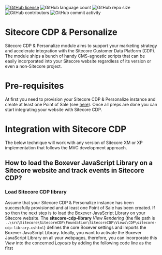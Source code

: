 [![GitHub license](https://img.shields.io/github/license/kate-orlova/sitecore-cdp.svg)](https://github.com/kate-orlova/sitecore-cdp/blob/master/LICENSE)
![GitHub language count](https://img.shields.io/github/languages/count/kate-orlova/sitecore-cdp.svg?style=flat)
![GitHub repo size](https://img.shields.io/github/repo-size/kate-orlova/sitecore-cdp.svg?style=flat)
![GitHub contributors](https://img.shields.io/github/contributors/kate-orlova/sitecore-cdp)
![GitHub commit activity](https://img.shields.io/github/commit-activity/y/kate-orlova/sitecore-cdp)

# Sitecore CDP & Personalize
Sitecore CDP & Personalize module aims to support your marketing strategy and accelerate integration with the Sitecore Customer Data Platform (CDP). The module ships a bunch of handy CMS-agnostic scripts that can be easily incorporated into your Sitecore website regardless of its version or even a non-Sitecore project. 

# Pre-requisites
At first you need to provision your Sitecore CDP & Personalize instance and create at least one Point of Sale (see [here](https://doc.sitecore.com/cdp/en/developers/sitecore-customer-data-platform--data-model-2-0/walkthrough--preparing-to-integrate-with-sitecore-cdp.html#add-a-point-of-sale)). Once all preps are done you can start integrating your website with Sitecore CDP. 

# Integration with Sitecore CDP
The below technique will work with any version of Sitecore XM or XP implementation that follows the MVC development approach.

## How to load the Boxever JavaScript Library on a Sitecore website and track events in Sitecore CDP?
### Load Sitecore CDP library
Assume that your Sitecore CDP & Personalize instance has been successfully provisioned and at least one Point of Sale has been created. If so then the next step is to load the Boxever JavaScript Library on your Sitecore website. The **sitecore-cdp-library** _View Rendering_ (the file path is `..\src\Sitecore\SitecoreCDP\Foundation\SitecoreCDP\Views\CDP\sitecore-cdp-library.cshtml`) defines the core Boxever settings and imports the Boxever JavaScript Library. Ideally, you want to activate the Boxever JavaScript Library on all your webpages, therefore, you can incorporate this _View_ into the concerned _Layouts_ by adding the following code line as the first _<script>_ element before the closing _<&sol;body>_ tag to not slow down the overall website user experience:

```
@Html.Partial("~/Views/CDP/sitecore-cdp-library.cshtml")
```

For ease, the Boxever initialisation parameters along with some Sitecore CDP event attributes are defined as configuration settings in `..\src\Sitecore\SitecoreCDP\Foundation\SitecoreCDP\App_Config\Include\SitecoreCDP.config`. Please replace the placeholder values with the required details from your Sitecore CDP & Personalize instance, [this guidance](https://doc.sitecore.com/cdp/en/developers/sitecore-customer-data-platform--data-model-2-1/walkthrough--preparing-to-integrate-with-sitecore-cdp.html#UUID-a3dfedd9-f5ae-2ea4-71b5-ad8a2c716599_UUID-7e431314-9371-8d40-8d0e-38b2e6ae25cd) explains where to collect the necessary information about your Sitecore CDP & Personalize setup.

### Track events in Sitecore CDP
After you have successfully activated the Boxever JavaScript Library, you can start sending data to Sitecore CDP. The **create-view-event** _View Rendering_ (the file path is `..\src\Sitecore\SitecoreCDP\Foundation\SitecoreCDP\Views\CDP\create-view-event.cshtml`) creates a **VIEW event** object and sends the event data to Sitecore CDP dynamically pulling the _language_ and _page URL_ from the `Sitecore.Context.Item`. Following the common event-triggering nature, the VIEW event triggers every time your webpage loads, so it makes sence to place this view at a _Layout_ level too, for example, add the below code line to your _Layouts_ before the closing _<&sol;body>_ tag right after the Boxever JavaScript Library initialisation and import:

 ```
 @Html.Partial("~/Views/CDP/create-view-event.cshtml")
 ```
By default the browser ID is the main Event ID and `Boxever.getID()` function is being used to set the current browser ID to the _VIEW event_ object, so you should use the browser ID to find your VIEW events in the Sitecore CDP & Personalize application.

#### IDENTITY event
For authenticated users you can trigger an **IDENTITY event** to pass some profile properties and identify anonymous guests in the Sitecore CDP, for example,
 
```
@if(user.IsAuthenticated){
   @Html.Partial("~/Views/CDP/create-identity-event.cshtml");
}
```

## How to load the Boxever JavaScript Library on a non-Sitecore website and track events in Sitecore CDP?
Follow the simple steps below to integrate your non-Sitecore website with Sitecore CDP & Personalise to support your marketing strategy.
1. Create a new JavaScript file based on the code example provided in `..\src\scripts\sitecore-cdp-library.js` and replace the placeholder values with the required details from your Sitecore CDP & Personalize instance, [this guidance](https://doc.sitecore.com/cdp/en/developers/sitecore-customer-data-platform--data-model-2-1/walkthrough--preparing-to-integrate-with-sitecore-cdp.html#UUID-a3dfedd9-f5ae-2ea4-71b5-ad8a2c716599_UUID-7e431314-9371-8d40-8d0e-38b2e6ae25cd) explains where to collect the necessary information about your Sitecore CDP setup; 

 2. Import the created `sitecore-cdp-library.js` JavaScript file as the first `<script>` element before the closing _<&sol;body>_ tag as follows in your page template:
```
 <script src="scripts/sitecore-cdp-library.js"></script>
 ```
3. Create a new JavaScript file based on the code example provided in `..\src\scripts\sitecore-cdp-create-a-view-event.js` and replace the placeholder values with specific data you would like to track on the View event in Sitecore CDP;

 4. Import the created `sitecore-cdp-create-a-view-event.js` JavaScript file in your website page template right after the Boxever JavaScript Library initialisation script:
```
 <script src="scripts/sitecore-cdp-create-a-view-event.js"></script>
 ```
 5. All is ready now and you can start browsing the captured events in Sitecore CDP. Note, that you should use the browser ID to find your VIEW events in the Sitecore CDP & Personalize application.

# Full Stack Experience in the Sitecore Personalize
## How to connect the Sitecore-managed content to the Sitecore Personalize? 
1. Create the personalised content variants in the Sitecore CMS as standard Sitecore Items; 
2. Create a Decision Model to recommend the most relevant content variant; 
3. Configure the API response using FreeMarker language; 
4. Build the API integration in C# language. 

 Watch this video to see how the above steps work in practice:
 
 <a href="http://www.youtube.com/watch?feature=player_embedded&v=vhB9aMvRvFA" target="_blank"><img src="http://img.youtube.com/vi/vhB9aMvRvFA/mqdefault.jpg" alt="Watch the video" width="350" border="10" /></a>

 
## Sitecore Packages
Sitecore packages folder contain:

1. Base Layout
Project -> Base Layout
1. Renderings
1. Templates
1. Test items
 
 
## Personalize Packages
Personalize packages folder contain the configuration scripts in FreeMarker and server-side JavaScript languages.

 
 # Sitecore CDP Tips
To find users of your application by the browser ID in the Sitecore CDP application always use the ```bid:``` prefix plus the `browser ID` value, for example: ```bid: 335c8d8a-bcba-4d14-afad-fae252e5dd80```

# Contribution
Hope you found this module useful, your contributions and suggestions will be very much appreciated. Please submit a pull request.

# License
The Sitecore CDP & Personalize module is released under the MIT license implying that you can modify and use it how you want even for commercial projects. Please give it a star if you like it and your experience was positive.
